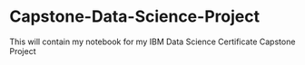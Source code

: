 # Capstone-Data-Science-Project
This will contain my notebook for my IBM Data Science Certificate Capstone Project
